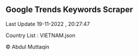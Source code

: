 

## Google Trends Keywords Scraper 
 
Last Update 19-11-2022 , 20:27:47

Country List :
VIETNAM.json



© Abdul Muttaqin 
